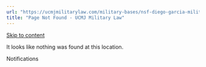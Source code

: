 ```yaml
---
url: "https://ucmjmilitarylaw.com/military-bases/nsf-diego-garcia-military-defense-lawyer-ucmj-legal-guide/%7Blocation13"
title: "Page Not Found - UCMJ Military Law"
---
```


[Skip to content](https://ucmjmilitarylaw.com/military-bases/nsf-diego-garcia-military-defense-lawyer-ucmj-legal-guide/%7Blocation13#content)

It looks like nothing was found at this location.

Notifications